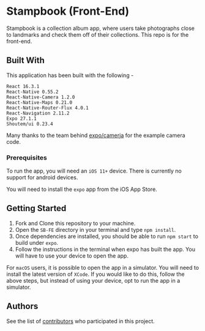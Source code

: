 # Stampbook (Front-End)

Stampbook is a collection album app, where users take photographs close to landmarks and check them off of their collections. This repo is for the front-end.

## Built With

This application has been built with the following -

```
React 16.3.1
React-Native 0.55.2
React-Native-Camera 1.2.0
React-Native-Maps 0.21.0
React-Native-Router-Flux 4.0.1
React-Navigation 2.11.2
Expo 27.1.1
Shoutem/ui 0.23.4
```

Many thanks to the team behind [expo/camerja](https://github.com/expo/camerja) for the example camera code.

### Prerequisites

To run the app, you will need an `iOS 11+` device. There is currently no support for android devices.

You will need to install the `expo` app from the iOS App Store.

## Getting Started

1.  Fork and Clone this repository to your machine.
2.  Open the `SB-FE` directory in your terminal and type `npm install`.
3.  Once dependencies are installed, you should be able to run `npm start` to build under `expo`.
4.  Follow the instructions in the terminal when expo has built the app. You will have to use your device to open the app.

For `macOS` users, it is possible to open the app in a simulator. You will need to install the latest version of `XCode`. If you would like to do this, follow the above steps, but instead of using your device, opt to run the app in a simulator.

## Authors

See the list of [contributors](https://github.com/nc-ateam/sb-fe/contributors) who participated in this project.
